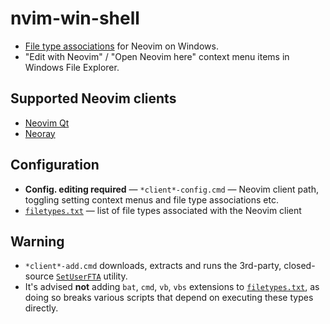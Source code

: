 # nvim-win-shell

- [File type associations](filetypes.txt) for Neovim on Windows.
- "Edit with Neovim" / "Open Neovim here" context menu items in Windows File Explorer.

## Supported Neovim clients
- [Neovim Qt](https://github.com/equalsraf/neovim-qt)
- [Neoray](https://github.com/hismailbulut/neoray)

## Configuration

-  **Config. editing required** — `*client*-config.cmd` — Neovim client path, toggling setting context menus and file type associations etc. 
- [`filetypes.txt`](filetypes.txt) — list of file types associated with the Neovim client

## Warning

- `*client*-add.cmd` downloads, extracts and runs the 3rd-party, closed-source [`SetUserFTA`](https://kolbi.cz/blog/2017/10/25/setuserfta-userchoice-hash-defeated-set-file-type-associations-per-user/) utility.
- It's advised **not** adding `bat`, `cmd`, `vb`, `vbs` extensions to [`filetypes.txt`](filetypes.txt), as doing so breaks various scripts that depend on executing these types directly.
